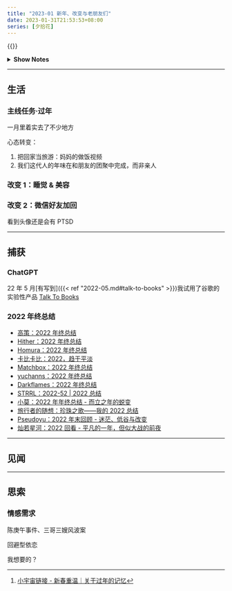 ```yaml
---
title: "2023-01 新年、改变与老朋友们"
date: 2023-01-31T21:53:53+08:00
series: [夕拾花]
---
```


{{<music url="https://audio.xmcdn.com/storages/b20e-audiofreehighqps/78/B7/GKwRIMAHou9cBXvLuAHvjGLh-aacv2-48K.m4a" name="新春重温｜关于过年的记忆" artist="日谈公园" cover="https://fdfs.xmcdn.com/storages/d9c4-audiofreehighqps/F7/50/GKwRIDoHou1ZAAK_dAHvi7s_.jpeg" mutex=false >}}

<details>
  <summary><b>Show Notes</b></summary>

> Vol.180 关于过年的记忆
>
> 主播 / 李叔 小伙子 Hooky
>
> 新年到，喜洋洋！值此新春佳节之际，日谈公园全体主播祝大家新春快乐！恭喜发财！
>
> 本期节目，近期迅速成为当红炸子鸡的女主播 Hooky 携李叔、小伙子为大家带来一期春节特别节目，共同分享我们关于过年的回忆。从新年前的备年货，到准备年夜饭，吃饺子，打麻将，放鞭炮，买彩票……一一细细道来。
>
> 台北和北京的年味儿有何不同？板桥林青霞的招牌菜是闽南菜江浙菜还是粤菜？香肠摊老板为何在大年夜输尽家财？李叔的过年记忆是杀猪还是磨豆腐？大年初一要有几次拜拜？初三走春团“热情宝贝俱乐部”是个什么神秘组织？过年讨红包为何还要成语接龙？放弃台北家里的佛跳墙去李叔家吃臭鸡蛋？今年春节 Hooky 究竟为何要在北京过年？
>
> 日谈公园三个小时春节巨献，故事满满，欢笑满满，美食满满，回忆满满。愿本期节目成为大家春节中的陪伴！
>
> / Song List /
>
> 01.费翔 - 冬天里的一把火
>
> 02.林强 - 凤阳花鼓 Ⅱ
>
> 03.卓依婷 - 新年喜洋洋[^ref]

</details>

[^ref]: [小宇宙链接 - 新春重温｜关于过年的记忆](https://www.xiaoyuzhoufm.com/episode/63cd2a366bcfd9410285e4cf)

---

## 生活

### 主线任务·过年

一月里着实去了不少地方

心态转变：

1. 把回家当旅游：妈妈的做饭视频
2. 我们这代人的年味在和朋友的团聚中完成，而非亲人

### 改变 1：睡觉 & 美容

### 改变 2：微信好友加回

看到头像还是会有 PTSD

---

## 捕获

### ChatGPT

22 年 5 月[有写到]({{< ref "2022-05.md#talk-to-books" >}})我试用了谷歌的实验性产品 [Talk To Books](https://books.google.com/talktobooks/)

### 2022 年终总结

- [高策：2022 年终总结](http://gaocegege.com/Blog/%E9%9A%8F%E7%AC%94/newyear2022)
- [Hither：2022 年终总结](https://quick-ton-3e0.notion.site/2022-c132136ffba849f9b0d5fd71d5e46267)
- [Homura：2022 年终总结](https://homura.live/2022/12/31/Summary/summary-2022/)
- [卡比卡比：2022，趋于平淡](https://zhuanlan.zhihu.com/p/595404165)
- [Matchbox：2022 年终总结](https://matchy233.github.io/2022/12/31/annual-summary-2022/)
- [yuchanns：2022 年终总结](https://yuchanns.xyz/notes/post/2022-unwrapped)
- [Darkflames：2022 年终总结](https://dark-flames.github.io/sumary-of-2022)
- [STRRL：2022-52 | 2022 总结](https://strrl.dev/post/weekly-report/2022/52-2022%E6%80%BB%E7%BB%93/)
- [小莫：2022 年年终总结 - 而立之年的蜕变](https://blog.xiaomo.info/2022/summary/)
- [旅行者的随想：珍珠之歌——我的 2022 总结](https://blog.besscroft.com/articles/2022/summary2022/)
- [Pseudoyu：2022 年末回顾 - 迷茫、低谷与改变](https://www.pseudoyu.com/zh/2022/12/31/yearly_review_2022/)
- [灿若星河：2022 回看 - 平凡的一年，但似大战的前夜](https://www.aetherhjf.com/2022/12/2022-annual/)

---

## 见闻

---

## 思索

### 情感需求

陈庚午事件、三哥三嫂风波案

回避型依恋

我想要的？

